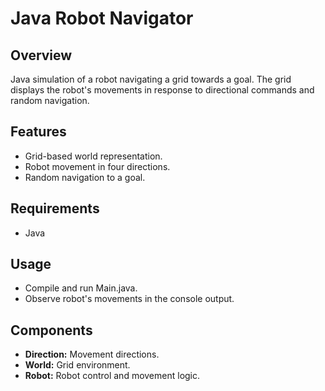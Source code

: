 # Java Robot Navigator

## Overview
Java simulation of a robot navigating a grid towards a goal. The grid displays the robot's movements in response to directional commands and random navigation.

## Features
- Grid-based world representation.
- Robot movement in four directions.
- Random navigation to a goal.

## Requirements
- Java

## Usage
- Compile and run Main.java.
- Observe robot's movements in the console output.

## Components
- **Direction:** Movement directions.
- **World:** Grid environment.
- **Robot:** Robot control and movement logic.
